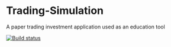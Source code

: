 # Trading-Simulation
A paper trading investment application used as an education tool

[![Build status](https://dev.azure.com/YoinkP3/Yoink%20Pipeline/_apis/build/status/Yoink%20Pipeline)](https://dev.azure.com/YoinkP3/Yoink%20Pipeline/_build/latest?definitionId=3)
